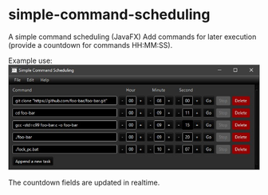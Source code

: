 # simple-command-scheduling
A simple command scheduling (JavaFX)
Add commands for later execution (provide a countdown for commands HH:MM:SS).

Example use:
![Image of screenshot](screenshot.jpg)

The countdown fields are updated in realtime.
